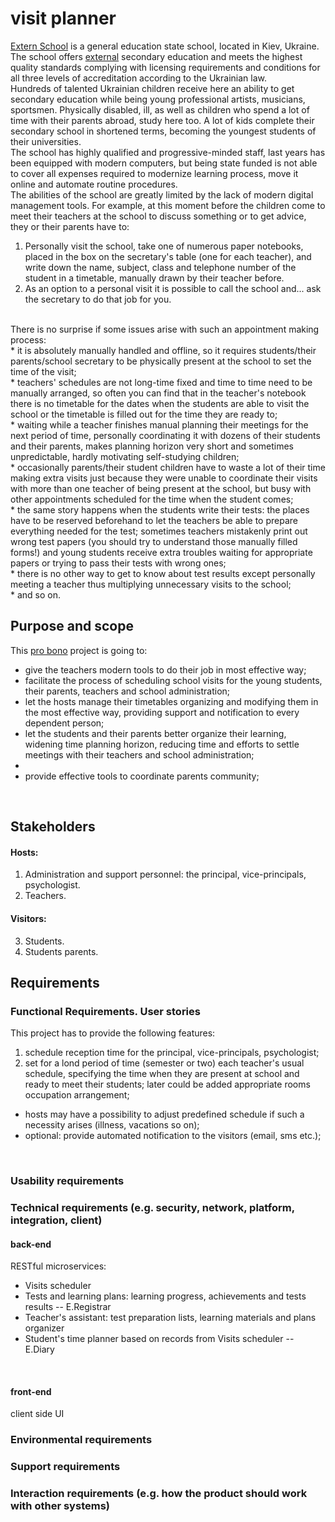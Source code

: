 # visit planner

<a href="https://uk.wikipedia.org/wiki/Школа_екстернів_(Київ)">Extern School</a> is a general education state school, 
located in Kiev, Ukraine. 
The school offers <a href="https://en.wikipedia.org/wiki/External_degree">external</a> secondary education and meets the 
highest quality standards complying with licensing requirements and conditions for all three levels of accreditation 
according to the Ukrainian law.</br>
Hundreds of talented Ukrainian children receive here an ability to get secondary education while being young professional 
artists, musicians, sportsmen. Physically disabled, ill, as well as children who spend a lot of time with their parents 
abroad, study here too. A lot of kids complete their secondary school in shortened terms, becoming the youngest students 
of their universities. </br>
The school has highly qualified and progressive-minded staff, last years has been equipped with modern computers, 
but being state funded is not able to cover all expenses required to modernize learning process, move it online and 
automate routine procedures. </br>
The abilities of the school are greatly limited by the lack of modern digital management tools. 
For example, at this moment before the children come to meet their teachers at the school to discuss something or to get 
advice, they or their parents have to:</br>
1. Personally visit the school, take one of numerous paper notebooks, placed in the box on the secretary's table 
(one for each teacher), and write down the name, subject, class and telephone number of the student in a timetable, 
manually drawn by their teacher before.</br>
2. As an option to a personal visit it is possible to call the school and... ask the secretary to do that job for you.

</br>
There is no surprise if some issues arise with such an appointment making process:</br>
 * it is absolutely manually handled and offline, so it requires students/their parents/school secretary to be physically 
present at the school to set the time of the visit;</br>
 * teachers' schedules are not long-time fixed and time to time need to be manually arranged, so often you can find that 
in the teacher's notebook there is no timetable for the dates when the students are able to visit the school or the 
timetable is filled out for the time they are ready to; </br>
 * waiting while a teacher finishes manual planning their meetings for the next period of time, personally coordinating 
it with dozens of their students and their parents, makes planning horizon very short and sometimes unpredictable, 
hardly motivating self-studying children;</br>
 * occasionally parents/their student children have to waste a lot of their time making extra visits just because they 
were unable to coordinate their visits with more than one teacher of being present at the school, but busy with other 
appointments scheduled for the time when the student comes;</br>
 * the same story happens when the students write their tests: the places have to be reserved beforehand to let the 
teachers be able to prepare everything needed for the test; sometimes teachers mistakenly print out wrong test papers 
 (you should try to understand those manually filled forms!) and young students receive extra troubles waiting for 
appropriate papers or trying to pass their tests with wrong ones;</br>
 * there is no other way to get to know about test results except personally meeting a teacher thus multiplying 
unnecessary visits to the school;</br>
 * and so on.
</br>

## Purpose and scope
This <a href="https://en.wikipedia.org/wiki/Pro_bono">pro bono</a> project is going to:
 * give the teachers modern tools to do their job in most effective way;
 * facilitate the process of scheduling school visits for the young students, their parents, teachers and school 
 administration;
 * let the hosts manage their timetables organizing and modifying them in the most effective way, providing support and 
 notification to every dependent person;
 * let the students and their parents better organize their learning, widening time planning horizon, reducing time and 
 efforts to settle meetings with their teachers and school administration;
 * 
 * provide effective tools to coordinate parents community;
 
</br>

## Stakeholders
#### Hosts:
1. Administration and support personnel: the principal, vice-principals, psychologist.
2. Teachers.
#### Visitors:
3. Students.
4. Students parents.

## Requirements
### Functional Requirements. User stories
This project has to provide the following features:</br>
 1. schedule reception time for the principal, vice-principals, psychologist;
 2. set for a lond period of time (semester or two) each teacher's usual schedule, specifying the time when they are present at school and ready to meet their students; later could be added appropriate rooms occupation arrangement;</br>
 * hosts may have a possibility to adjust predefined schedule if such a necessity arises (illness, vacations so on); 
 * optional: provide automated notification to the visitors (email, sms etc.);
 
</br>

### Usability requirements

### Technical requirements (e.g. security, network, platform, integration, client)
#### back-end
RESTful microservices:
 * Visits scheduler
 * Tests and learning plans: learning progress, achievements and tests results -- E.Registrar
 * Teacher's assistant: test preparation lists, learning materials and plans organizer
 * Student's time planner based on records from Visits scheduler -- E.Diary
</br>

#### front-end

client side UI

### Environmental requirements
### Support requirements
### Interaction requirements (e.g. how the product should work with other systems)

